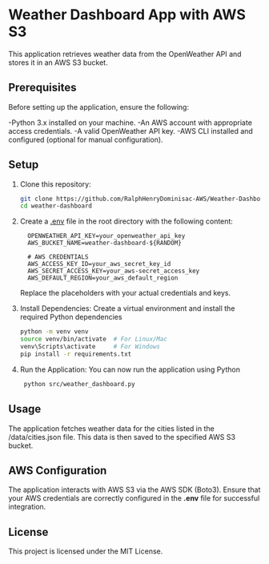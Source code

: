 # Weather Dashboard App with AWS S3

This application retrieves weather data from the OpenWeather API and stores it in an AWS S3 bucket.

## Prerequisites

Before setting up the application, ensure the following:

-Python 3.x installed on your machine.
-An AWS account with appropriate access credentials.
-A valid OpenWeather API key.
-AWS CLI installed and configured (optional for manual configuration).

## Setup

1. Clone this repository:
    ```sh
    git clone https://github.com/RalphHenryDominisac-AWS/Weather-Dashboard-S3.git
    cd weather-dashboard    
    ```

2. Create a [.env](https://dotenvx.com/docs/env-file) file in the root directory with the following content:

    ```properties
      OPENWEATHER_API_KEY=your_openweather_api_key
      AWS_BUCKET_NAME=weather-dashboard-${RANDOM}
    
      # AWS CREDENTIALS
      AWS_ACCESS_KEY_ID=your_aws_secret_key_id
      AWS_SECRET_ACCESS_KEY=your_aws-secret_access_key
      AWS_DEFAULT_REGION=your_aws_default_region
    ```

    Replace the placeholders with your actual credentials and keys.


3. Install Dependencies: Create a virtual environment and install the required Python dependencies

    ```sh
    python -m venv venv
    source venv/bin/activate  # For Linux/Mac
    venv\Scripts\activate     # For Windows
    pip install -r requirements.txt
    ```

4. Run the Application: You can now run the application using Python

   ```sh
    python src/weather_dashboard.py
    ```


## Usage 

The application fetches weather data for the cities listed in the /data/cities.json file. This data is then saved to the specified AWS S3 bucket.

## AWS Configuration

The application interacts with AWS S3 via the AWS SDK (Boto3). Ensure that your AWS credentials are correctly configured in the **.env** file for successful integration.


## License 

This project is licensed under the MIT License.
